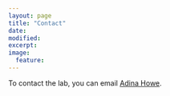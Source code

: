 ```yaml
---
layout: page
title: "Contact"
date: 
modified:
excerpt:
image:
  feature:
---
```


To contact the lab, you can email [Adina Howe](mailto:adina@anl.gov).
